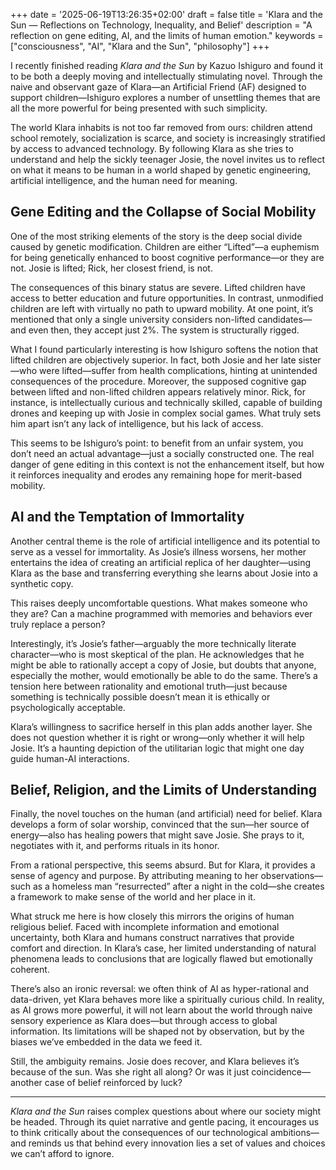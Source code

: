 +++
date = '2025-06-19T13:26:35+02:00'
draft = false
title = 'Klara and the Sun — Reflections on Technology, Inequality, and Belief'
description = "A reflection on gene editing, AI, and the limits of human emotion."
keywords = ["consciousness", "AI", "Klara and the Sun", "philosophy"]
+++

I recently finished reading *Klara and the Sun* by Kazuo Ishiguro and found it to be both a deeply moving and intellectually stimulating novel. Through the naive and observant gaze of Klara—an Artificial Friend (AF) designed to support children—Ishiguro explores a number of unsettling themes that are all the more powerful for being presented with such simplicity.

The world Klara inhabits is not too far removed from ours: children attend school remotely, socialization is scarce, and society is increasingly stratified by access to advanced technology. By following Klara as she tries to understand and help the sickly teenager Josie, the novel invites us to reflect on what it means to be human in a world shaped by genetic engineering, artificial intelligence, and the human need for meaning.

## Gene Editing and the Collapse of Social Mobility
One of the most striking elements of the story is the deep social divide caused by genetic modification. Children are either “Lifted”—a euphemism for being genetically enhanced to boost cognitive performance—or they are not. Josie is lifted; Rick, her closest friend, is not.

The consequences of this binary status are severe. Lifted children have access to better education and future opportunities. In contrast, unmodified children are left with virtually no path to upward mobility. At one point, it’s mentioned that only a single university considers non-lifted candidates—and even then, they accept just 2%. The system is structurally rigged.

What I found particularly interesting is how Ishiguro softens the notion that lifted children are objectively superior. In fact, both Josie and her late sister—who were lifted—suffer from health complications, hinting at unintended consequences of the procedure. Moreover, the supposed cognitive gap between lifted and non-lifted children appears relatively minor. Rick, for instance, is intellectually curious and technically skilled, capable of building drones and keeping up with Josie in complex social games. What truly sets him apart isn’t any lack of intelligence, but his lack of access.

This seems to be Ishiguro’s point: to benefit from an unfair system, you don’t need an actual advantage—just a socially constructed one. The real danger of gene editing in this context is not the enhancement itself, but how it reinforces inequality and erodes any remaining hope for merit-based mobility.

## AI and the Temptation of Immortality
Another central theme is the role of artificial intelligence and its potential to serve as a vessel for immortality. As Josie’s illness worsens, her mother entertains the idea of creating an artificial replica of her daughter—using Klara as the base and transferring everything she learns about Josie into a synthetic copy.

This raises deeply uncomfortable questions. What makes someone who they are? Can a machine programmed with memories and behaviors ever truly replace a person?

Interestingly, it’s Josie’s father—arguably the more technically literate character—who is most skeptical of the plan. He acknowledges that he might be able to rationally accept a copy of Josie, but doubts that anyone, especially the mother, would emotionally be able to do the same. There’s a tension here between rationality and emotional truth—just because something is technically possible doesn’t mean it is ethically or psychologically acceptable.

Klara’s willingness to sacrifice herself in this plan adds another layer. She does not question whether it is right or wrong—only whether it will help Josie. It’s a haunting depiction of the utilitarian logic that might one day guide human-AI interactions.

## Belief, Religion, and the Limits of Understanding
Finally, the novel touches on the human (and artificial) need for belief. Klara develops a form of solar worship, convinced that the sun—her source of energy—also has healing powers that might save Josie. She prays to it, negotiates with it, and performs rituals in its honor.

From a rational perspective, this seems absurd. But for Klara, it provides a sense of agency and purpose. By attributing meaning to her observations—such as a homeless man “resurrected” after a night in the cold—she creates a framework to make sense of the world and her place in it.

What struck me here is how closely this mirrors the origins of human religious belief. Faced with incomplete information and emotional uncertainty, both Klara and humans construct narratives that provide comfort and direction. In Klara’s case, her limited understanding of natural phenomena leads to conclusions that are logically flawed but emotionally coherent.

There’s also an ironic reversal: we often think of AI as hyper-rational and data-driven, yet Klara behaves more like a spiritually curious child. In reality, as AI grows more powerful, it will not learn about the world through naive sensory experience as Klara does—but through access to global information. Its limitations will be shaped not by observation, but by the biases we’ve embedded in the data we feed it.

Still, the ambiguity remains. Josie does recover, and Klara believes it’s because of the sun. Was she right all along? Or was it just coincidence—another case of belief reinforced by luck?

---

*Klara and the Sun* raises complex questions about where our society might be headed. Through its quiet narrative and gentle pacing, it encourages us to think critically about the consequences of our technological ambitions—and reminds us that behind every innovation lies a set of values and choices we can’t afford to ignore.